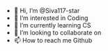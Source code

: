 - 👋 Hi, I’m @Siva117-star
- 👀 I’m interested in Coding
- 🌱 I’m currently learning CS
- 💞️ I’m looking to collaborate on 
- 📫 How to reach me Github

<!---
Siva117-star/Siva117-star is a ✨ special ✨ repository because its `README.md` (this file) appears on your GitHub profile.
You can click the Preview link to take a look at your changes.
--->

